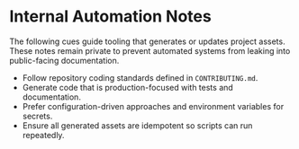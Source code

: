# Internal Automation Notes

The following cues guide tooling that generates or updates project assets. These notes remain private to prevent automated
systems from leaking into public-facing documentation.

- Follow repository coding standards defined in `CONTRIBUTING.md`.
- Generate code that is production-focused with tests and documentation.
- Prefer configuration-driven approaches and environment variables for secrets.
- Ensure all generated assets are idempotent so scripts can run repeatedly.
